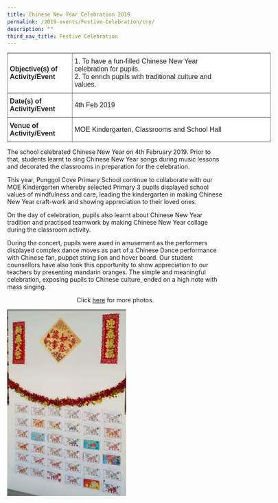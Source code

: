 ```yaml
---
title: Chinese New Year Celebration 2019
permalink: /2019-events/Festive-Celebration/cny/
description: ""
third_nav_title: Festive Celebration
---
```

<style type="text/css">
.tg  {border-collapse:collapse;border-spacing:0;margin:0px auto;}
.tg td{border-color:black;border-style:solid;border-width:1px;font-family:Arial, sans-serif;font-size:14px;
  overflow:hidden;padding:10px 5px;word-break:normal;}
.tg th{border-color:black;border-style:solid;border-width:1px;font-family:Arial, sans-serif;font-size:14px;
  font-weight:normal;overflow:hidden;padding:10px 5px;word-break:normal;}
.tg .tg-kdpx{background-color:#FFF;border-color:inherit;color:#222;font-size:16px;text-align:left;vertical-align:middle}
.tg .tg-x4x2{background-color:#FFF;border-color:inherit;color:#222;font-size:16px;font-weight:bold;text-align:left;
  vertical-align:middle}
</style>
<table class="tg" style="undefined;table-layout: fixed; width: 614px">
<colgroup>
<col style="width: 151px">
<col style="width: 463px">
</colgroup>
<tbody>
  <tr>
    <td class="tg-x4x2">Objective(s) of Activity/Event</td>
    <td class="tg-kdpx">       1.     To have a fun-filled Chinese New Year <br>       celebration for pupils.<br>       2.     To enrich pupils with traditional culture and<br>       values.</td>
  </tr>
  <tr>
    <td class="tg-x4x2">Date(s) of Activity/Event</td>
    <td class="tg-kdpx">4th Feb 2019</td>
  </tr>
  <tr>
    <td class="tg-x4x2">Venue of Activity/Event</td>
    <td class="tg-kdpx">MOE Kindergarten, Classrooms and School Hall</td>
  </tr>
</tbody>
</table>

The school celebrated Chinese New Year on 4th February 2019. Prior to that, students learnt to sing Chinese New Year songs during music lessons and decorated the classrooms in preparation for the celebration. 

This year, Punggol Cove Primary School continue to collaborate with our MOE Kindergarten whereby selected Primary 3 pupils displayed school values of mindfulness and care, leading the kindergarten in making Chinese New Year craft-work and showing appreciation to their loved ones.

On the day of celebration, pupils also learnt about Chinese New Year tradition and practised teamwork by making Chinese New Year collage during the classroom activity.

During the concert, pupils were awed in amusement as the performers displayed complex dance moves as part of a Chinese Dance performance with Chinese fan, puppet string lion and hover board. Our student counsellors have also took this opportunity to show appreciation to our teachers by presenting mandarin oranges. The simple and meaningful celebration, exposing pupils to Chinese culture, ended on a high note with mass singing.

<center>Click <a href="https://www.flickr.com/photos/142848383@N02/albums/72157710431789616">here</a> for more photos.</center>


<img src="/images/CNY%202019.png" 
     style="width:55%">
